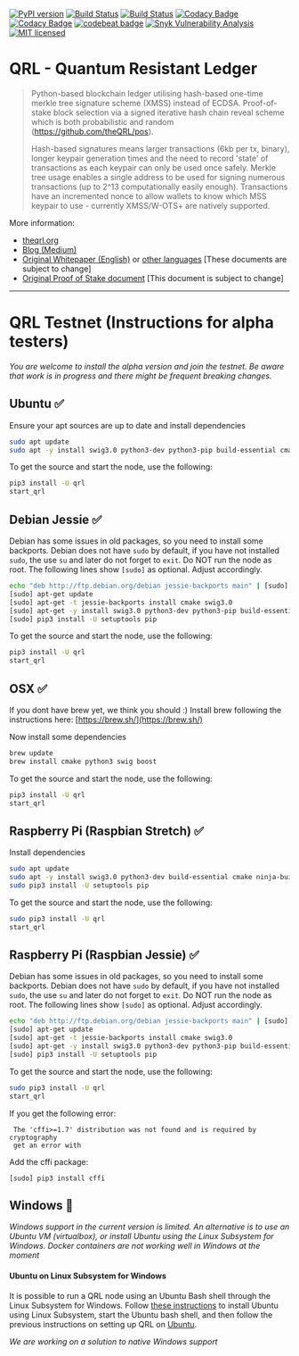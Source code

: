 [![PyPI version](https://badge.fury.io/py/qrl.svg)](https://badge.fury.io/py/qrl)
[![Build Status](https://travis-ci.org/theQRL/QRL.svg?branch=master)](https://travis-ci.org/theQRL/QRL) 
[![Build Status](https://img.shields.io/travis/theQRL/integration_tests/master.svg?label=Integration_Tests)](https://travis-ci.org/theQRL/integration_tests) 
[![Codacy Badge](https://api.codacy.com/project/badge/Coverage/37ffe8d11be94eb5aeb5d29379dd3543)](https://www.codacy.com/app/jleni/QRL?utm_source=github.com&amp;utm_medium=referral&amp;utm_content=theQRL/QRL&amp;utm_campaign=Badge_Coverage) 
[![Codacy Badge](https://api.codacy.com/project/badge/Grade/37ffe8d11be94eb5aeb5d29379dd3543)](https://www.codacy.com/app/jleni/QRL?utm_source=github.com&utm_medium=referral&utm_content=theQRL/QRL&utm_campaign=badger) [![codebeat badge](https://codebeat.co/badges/9a0c8cad-bfa0-4ea7-89bf-bcb80859ce43)](https://codebeat.co/projects/github-com-theqrl-qrl-master)
[![Snyk Vulnerability Analysis](https://snyk.io/test/github/theQRL/QRL/badge.svg)](https://snyk.io/test/github/theQRL/QRL)
[![MIT licensed](https://img.shields.io/badge/license-MIT-blue.svg)](https://raw.githubusercontent.com/theQRL/qrllib/master/LICENSE)

# QRL - Quantum Resistant Ledger 

> Python-based blockchain ledger utilising hash-based one-time merkle tree signature scheme (XMSS) instead of ECDSA. Proof-of-stake block selection via a signed iterative hash chain reveal scheme which is both probabilistic and random (https://github.com/theQRL/pos).
>
> Hash-based signatures means larger transactions (6kb per tx, binary), longer keypair generation times and the need to record 'state' of transactions as each keypair can only be used once safely. Merkle tree usage enables a single address to be used for signing numerous transactions (up to 2^13 computationally easily enough). Transactions have an incremented nonce to allow wallets to know which MSS keypair to use - currently XMSS/W-OTS+ are natively supported.

More information:
 - [theqrl.org](https://theqrl.org)
 - [Blog (Medium)](https://medium.com/the-quantum-resistant-ledger)
 - [Original Whitepaper (English)](https://github.com/theQRL/Whitepaper/blob/master/QRL_whitepaper.pdf) or [other languages](https://github.com/theQRL/Whitepaper/blob/master) [These documents are subject to change]
 - [Original Proof of Stake document](https://github.com/theQRL/pos) [This document is subject to change]
 

----------------------


# QRL Testnet (Instructions for alpha testers)

*You are welcome to install the alpha version and join the testnet. Be aware that work is in progress and there might be frequent breaking changes.*

## Ubuntu :white_check_mark:

Ensure your apt sources are up to date and install dependencies

```bash
sudo apt update
sudo apt -y install swig3.0 python3-dev python3-pip build-essential cmake pkg-config libssl-dev libffi-dev
```

To get the source and start the node, use the following:

```bash
pip3 install -U qrl
start_qrl
```

## Debian Jessie :white_check_mark:

Debian has some issues in old packages, so you need to install some backports.
Debian does not have `sudo` by default, if you have not installed `sudo`, the use `su` and later do not forget to `exit`.
Do NOT run the node as root.
The following lines show `[sudo]` as optional. Adjust accordingly. 

```bash
echo "deb http://ftp.debian.org/debian jessie-backports main" | [sudo] tee -a /etc/apt/sources.list
[sudo] apt-get update
[sudo] apt-get -t jessie-backports install cmake swig3.0
[sudo] apt-get -y install swig3.0 python3-dev python3-pip build-essential cmake pkg-config libssl-dev libffi-dev
[sudo] pip3 install -U setuptools pip
```

To get the source and start the node, use the following:

```bash
pip3 install -U qrl
start_qrl
```

## OSX :white_check_mark:
If you dont have brew yet, we think you should :) Install brew following the instructions here: [https://brew.sh/](https://brew.sh/)

Now install some dependencies

```bash
brew update
brew install cmake python3 swig boost
```

To get the source and start the node, use the following:

```bash
pip3 install -U qrl
start_qrl
```

## Raspberry Pi (Raspbian Stretch) :white_check_mark:

Install dependencies
```bash
sudo apt update
sudo apt -y install swig3.0 python3-dev build-essential cmake ninja-build libboost-random-dev libssl-dev libffi-dev
sudo pip3 install -U setuptools pip
```

To get the source and start the node, use the following:

```bash
sudo pip3 install -U qrl
start_qrl
```

## Raspberry Pi (Raspbian Jessie) :white_check_mark:

Debian has some issues in old packages, so you need to install some backports.
Debian does not have `sudo` by default, if you have not installed `sudo`, the use `su` and later do not forget to `exit`.
Do NOT run the node as root.
The following lines show `[sudo]` as optional. Adjust accordingly. 

```bash
echo "deb http://ftp.debian.org/debian jessie-backports main" | [sudo] tee -a /etc/apt/sources.list
[sudo] apt-get update
[sudo] apt-get -t jessie-backports install cmake swig3.0
[sudo] apt-get -y install swig3.0 python3-dev python3-pip build-essential pkg-config libssl-dev libffi-dev
[sudo] pip3 install -U setuptools pip
```

To get the source and start the node, use the following:

```bash
sudo pip3 install -U qrl
start_qrl
```

If you get the following error:

```dependencies not satisfied, run [pip3 install -r requirements.txt] first.
 The 'cffi>=1.7' distribution was not found and is required by cryptography
 get an error with 
``` 

Add the cffi package:

```
[sudo] pip3 install cffi
```

## Windows :seedling:

*Windows support in the current version is limited. An alternative is to use an Ubuntu VM (virtualbox), or install Ubuntu using the Linux Subsystem for Windows. Docker containers are not working well in Windows at the moment*

#### Ubuntu on Linux Subsystem for Windows
It is possible to run a QRL node using an Ubuntu Bash shell through the Linux Subsystem for Windows. Follow [these instructions](https://msdn.microsoft.com/en-us/commandline/wsl/install-win10) to install Ubuntu using Linux Subsystem, start the Ubuntu bash shell, and then follow the previous instructions on setting up QRL on [Ubuntu](https://github.com/theQRL/QRL#ubuntu-white_check_mark).

*We are working on a solution to native Windows support*
